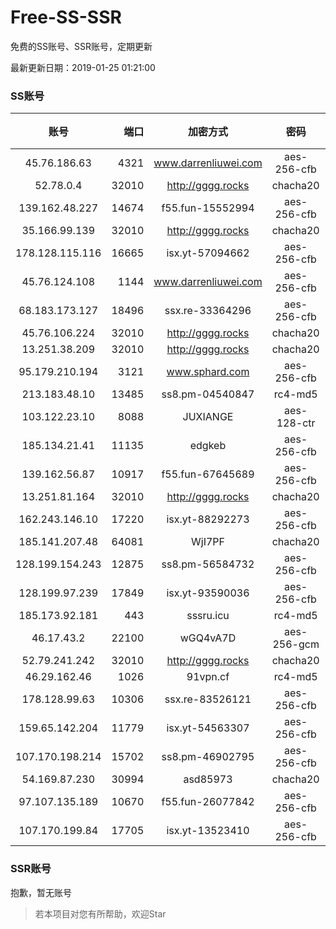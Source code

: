 # Free-SS-SSR

免费的SS账号、SSR账号，定期更新

最新更新日期：2019-01-25 01:21:00 

### SS账号

|账号|端口|加密方式|密码|更新时间|国家|
|:-----:|-----:|:----:|:----:|:----:|:----:|
|45.76.186.63|4321|www.darrenliuwei.com|aes-256-cfb|01:17:14|SG|
|52.78.0.4|32010|http://gggg.rocks|chacha20|01:17:13|KR|
|139.162.48.227|14674|f55.fun-15552994|aes-256-cfb|01:17:05|SG|
|35.166.99.139|32010|http://gggg.rocks|chacha20|01:17:13|US|
|178.128.115.116|16665|isx.yt-57094662|aes-256-cfb|01:17:05|SG|
|45.76.124.108|1144|www.darrenliuwei.com|aes-256-cfb|01:17:05|AU|
|68.183.173.127|18496|ssx.re-33364296|aes-256-cfb|01:17:05|US|
|45.76.106.224|32010|http://gggg.rocks|chacha20|01:17:12|JP|
|13.251.38.209|32010|http://gggg.rocks|chacha20|01:17:08|SG|
|95.179.210.194|3121|www.sphard.com|aes-256-cfb|01:17:13|FR|
|213.183.48.10|13485|ss8.pm-04540847|rc4-md5|01:17:04|RU|
|103.122.23.10|8088|JUXIANGE|aes-128-ctr|01:17:08|US|
|185.134.21.41|11135|edgkeb|aes-256-cfb|01:17:13|GB|
|139.162.56.87|10917|f55.fun-67645689|aes-256-cfb|01:17:05|SG|
|13.251.81.164|32010|http://gggg.rocks|chacha20|01:12:14|SG|
|162.243.146.10|17220|isx.yt-88292273|aes-256-cfb|01:17:03|US|
|185.141.207.48|64081|WjI7PF|chacha20|01:17:14|GB|
|128.199.154.243|12875|ss8.pm-56584732|aes-256-cfb|01:17:05|SG|
|128.199.97.239|17849|isx.yt-93590036|aes-256-cfb|01:17:05|SG|
|185.173.92.181|443|sssru.icu|rc4-md5|01:17:16|RU|
|46.17.43.2|22100|wGQ4vA7D|aes-256-gcm|01:17:11|RU|
|52.79.241.242|32010|http://gggg.rocks|chacha20|01:17:14|KR|
|46.29.162.46|1026|91vpn.cf|rc4-md5|01:17:19|RU|
|178.128.99.63|10306|ssx.re-83526121|aes-256-cfb|01:17:05|SG|
|159.65.142.204|11779|isx.yt-54563307|aes-256-cfb|01:17:05|SG|
|107.170.198.214|15702|ss8.pm-46902795|aes-256-cfb|01:17:04|US|
|54.169.87.230|30994|asd85973|chacha20|01:17:12|SG|
|97.107.135.189|10670|f55.fun-26077842|aes-256-cfb|01:17:03|US|
|107.170.199.84|17705|isx.yt-13523410|aes-256-cfb|01:17:04|US|


### SSR账号

抱歉，暂无账号



> 若本项目对您有所帮助，欢迎Star